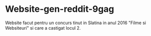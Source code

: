 # Website-gen-reddit-9gag

Website facut pentru un concurs tinut in Slatina in anul 2016 "Filme si Websiteuri" si care a castigat locul 2.
